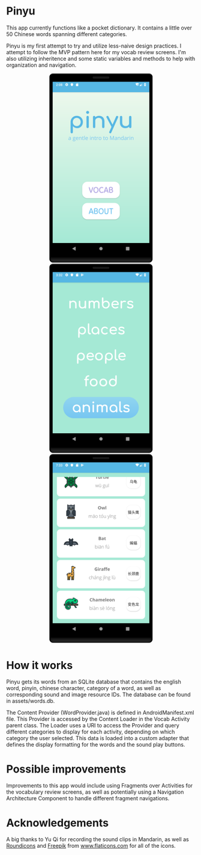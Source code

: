 # Pinyu
This app currently functions like a pocket dictionary. It contains a little over 50 Chinese words spanning different categories.

Pinyu is my first attempt to try and utilize less-naive design practices. I attempt to follow the MVP pattern here
for my vocab review screens. I'm also utilizing inheritence and some static
variables and methods to help with organization and navigation.

<p align="center">
<img src="https://github.com/ashfordhill/LearnChinese/blob/master/screenshots/mainmenu.png" width="275">
<img src="https://github.com/ashfordhill/LearnChinese/blob/master/screenshots/categoryscreen.png" width="275">
<img src="https://github.com/ashfordhill/LearnChinese/blob/master/screenshots/animalsscreen.png" width="275">
</p>

# How it works
Pinyu gets its words from an SQLite database that contains the english word, pinyin, chinese character, category of a word,
as well as corresponding sound and image resource IDs. The database can be found in assets/words.db.

The Content Provider (WordProvider.java) is defined in AndroidManifest.xml file. This Provider is accessed by
the Content Loader in the Vocab Activity parent class. The Loader uses a URI to access the Provider and query
different categories to display for each activity, depending on which category the user selected. This data is loaded into a custom adapter that defines the display formatting for the words and the sound play buttons.

# Possible improvements
Improvements to this app would include using Fragments over Activities for the vocabulary review screens, as well as potentially using a Navigation Architecture Component to handle different fragment navigations. 

# Acknowledgements
A big thanks to Yu Qi for recording the sound clips in Mandarin, as well as 
<a href="https://www.flaticon.com/authors/roundicons">Roundicons</a> and <a href="https://www.flaticon.com/authors/Freepik">Freepik</a>
from www.flaticons.com for all of the icons.
